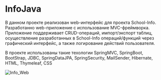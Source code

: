 # InfoJava


В данном проекте реализован web-интерфейс для проекта School-Info. Разработанно web-приложение с использование MVC-фреймворка. Приложение поддерживает CRUD-операций, импорт/экспорт таблиц, осуществление разработанных в School-Info операций/функций через графический интерфейс, а также логирование действий пользователя.

В проекте использованы такие техологии SpringMVC, SpringBoot, BootStrap, JDBC, SpringDataJPA, SpringSecurity, MailSender, Hibernate, HTML, Thymeleaf, CSS

![Info_Web](materials/info_java.gif)

